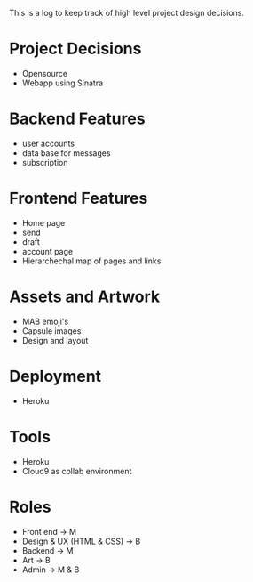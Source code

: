 This is a log to keep track of high level project design decisions.

# Project Decisions
- Opensource
- Webapp using Sinatra

# Backend Features
- user accounts
- data base for messages
- subscription

# Frontend Features
- Home page
- send
- draft
- account page
- Hierarchechal map of pages and links

# Assets and Artwork
- MAB emoji's
- Capsule images
- Design and layout

# Deployment
- Heroku

# Tools
- Heroku
- Cloud9 as collab environment

# Roles
- Front end -> M
- Design & UX (HTML & CSS) -> B
- Backend -> M
- Art -> B
- Admin -> M & B

